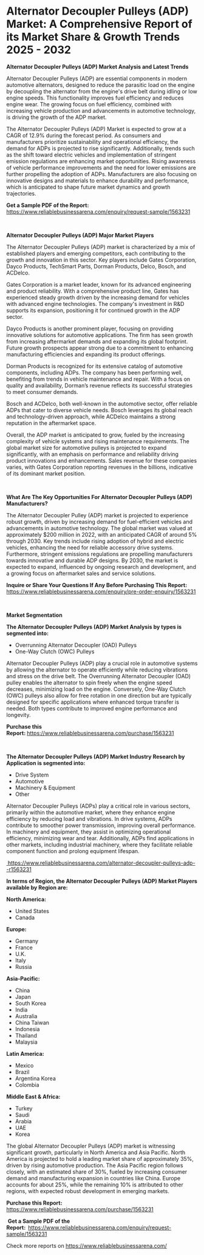 <p><h1>Alternator Decoupler Pulleys (ADP) Market: A Comprehensive Report of its Market Share & Growth Trends 2025 - 2032</h1></p><p><strong>Alternator Decoupler Pulleys (ADP) Market Analysis and Latest Trends</strong></p>
<p><p>Alternator Decoupler Pulleys (ADP) are essential components in modern automotive alternators, designed to reduce the parasitic load on the engine by decoupling the alternator from the engine's drive belt during idling or low engine speeds. This functionality improves fuel efficiency and reduces engine wear. The growing focus on fuel efficiency, combined with increasing vehicle production and advancements in automotive technology, is driving the growth of the ADP market. </p><p>The Alternator Decoupler Pulleys (ADP) Market is expected to grow at a CAGR of 12.9% during the forecast period. As consumers and manufacturers prioritize sustainability and operational efficiency, the demand for ADPs is projected to rise significantly. Additionally, trends such as the shift toward electric vehicles and implementation of stringent emission regulations are enhancing market opportunities. Rising awareness of vehicle performance improvements and the need for lower emissions are further propelling the adoption of ADPs. Manufacturers are also focusing on innovative designs and materials to enhance durability and performance, which is anticipated to shape future market dynamics and growth trajectories.</p></p>
<p><strong>Get a Sample PDF of the Report:&nbsp;</strong> <a href="https://www.reliablebusinessarena.com/enquiry/request-sample/1563231?utm_campaign=1841&utm_medium=2&utm_source=Github&utm_content=ia&utm_term=25022025&utm_id=alternator-decoupler-pulleys-adp">https://www.reliablebusinessarena.com/enquiry/request-sample/1563231</a></p>
<p>&nbsp;</p>
<p><strong>Alternator Decoupler Pulleys (ADP) Major Market Players</strong></p>
<p><p>The Alternator Decoupler Pulleys (ADP) market is characterized by a mix of established players and emerging competitors, each contributing to the growth and innovation in this sector. Key players include Gates Corporation, Dayco Products, TechSmart Parts, Dorman Products, Delco, Bosch, and ACDelco. </p><p>Gates Corporation is a market leader, known for its advanced engineering and product reliability. With a comprehensive product line, Gates has experienced steady growth driven by the increasing demand for vehicles with advanced engine technologies. The company's investment in R&D supports its expansion, positioning it for continued growth in the ADP sector.</p><p>Dayco Products is another prominent player, focusing on providing innovative solutions for automotive applications. The firm has seen growth from increasing aftermarket demands and expanding its global footprint. Future growth prospects appear strong due to a commitment to enhancing manufacturing efficiencies and expanding its product offerings.</p><p>Dorman Products is recognized for its extensive catalog of automotive components, including ADPs. The company has been performing well, benefiting from trends in vehicle maintenance and repair. With a focus on quality and availability, Dorman’s revenue reflects its successful strategies to meet consumer demands.</p><p>Bosch and ACDelco, both well-known in the automotive sector, offer reliable ADPs that cater to diverse vehicle needs. Bosch leverages its global reach and technology-driven approach, while ACDelco maintains a strong reputation in the aftermarket space.</p><p>Overall, the ADP market is anticipated to grow, fueled by the increasing complexity of vehicle systems and rising maintenance requirements. The global market size for automotive pulleys is projected to expand significantly, with an emphasis on performance and reliability driving product innovations and enhancements. Sales revenue for these companies varies, with Gates Corporation reporting revenues in the billions, indicative of its dominant market position.</p></p>
<p>&nbsp;</p>
<p><strong>What Are The Key Opportunities For Alternator Decoupler Pulleys (ADP) Manufacturers?</strong></p>
<p><p>The Alternator Decoupler Pulley (ADP) market is projected to experience robust growth, driven by increasing demand for fuel-efficient vehicles and advancements in automotive technology. The global market was valued at approximately $200 million in 2022, with an anticipated CAGR of around 5% through 2030. Key trends include rising adoption of hybrid and electric vehicles, enhancing the need for reliable accessory drive systems. Furthermore, stringent emissions regulations are propelling manufacturers towards innovative and durable ADP designs. By 2030, the market is expected to expand, influenced by ongoing research and development, and a growing focus on aftermarket sales and service solutions.</p></p>
<p><strong>Inquire or Share Your Questions If Any Before Purchasing This Report:</strong> <a href="https://www.reliablebusinessarena.com/enquiry/pre-order-enquiry/1563231?utm_campaign=1841&utm_medium=2&utm_source=Github&utm_content=ia&utm_term=25022025&utm_id=alternator-decoupler-pulleys-adp">https://www.reliablebusinessarena.com/enquiry/pre-order-enquiry/1563231</a></p>
<p>&nbsp;</p>
<p><strong>Market Segmentation</strong></p>
<p><strong>The Alternator Decoupler Pulleys (ADP) Market Analysis by types is segmented into:</strong></p>
<p><ul><li>Overrunning Alternator Decoupler (OAD) Pulleys</li><li>One-Way Clutch (OWC) Pulleys</li></ul></p>
<p><p>Alternator Decoupler Pulleys (ADP) play a crucial role in automotive systems by allowing the alternator to operate efficiently while reducing vibrations and stress on the drive belt. The Overrunning Alternator Decoupler (OAD) pulley enables the alternator to spin freely when the engine speed decreases, minimizing load on the engine. Conversely, One-Way Clutch (OWC) pulleys also allow for free rotation in one direction but are typically designed for specific applications where enhanced torque transfer is needed. Both types contribute to improved engine performance and longevity.</p></p>
<p><strong>Purchase this Report:&nbsp;</strong><a href="https://www.reliablebusinessarena.com/purchase/1563231?utm_campaign=1841&utm_medium=2&utm_source=Github&utm_content=ia&utm_term=25022025&utm_id=alternator-decoupler-pulleys-adp">https://www.reliablebusinessarena.com/purchase/1563231</a></p>
<p>&nbsp;</p>
<p><strong>The Alternator Decoupler Pulleys (ADP) Market Industry Research by Application is segmented into:</strong></p>
<p><ul><li>Drive System</li><li>Automotive</li><li>Machinery & Equipment</li><li>Other</li></ul></p>
<p><p>Alternator Decoupler Pulleys (ADPs) play a critical role in various sectors, primarily within the automotive market, where they enhance engine efficiency by reducing load and vibrations. In drive systems, ADPs contribute to smoother power transmission, improving overall performance. In machinery and equipment, they assist in optimizing operational efficiency, minimizing wear and tear. Additionally, ADPs find applications in other markets, including industrial machinery, where they facilitate reliable component function and prolong equipment lifespan.</p></p>
<p><a href="https://www.reliablebusinessarena.com/alternator-decoupler-pulleys-adp--r1563231?utm_campaign=1841&utm_medium=2&utm_source=Github&utm_content=ia&utm_term=25022025&utm_id=alternator-decoupler-pulleys-adp">&nbsp;https://www.reliablebusinessarena.com/alternator-decoupler-pulleys-adp--r1563231</a></p>
<p><strong>In terms of Region, the Alternator Decoupler Pulleys (ADP) Market Players available by Region are:</strong></p>
<p>
    <p> <strong> North America: </strong>
        <ul>
            <li>United States</li>
            <li>Canada</li>
        </ul>
        </p> 
    <p> <strong> Europe: </strong>
        <ul>
            <li>Germany</li>
            <li>France</li>
            <li>U.K.</li>
            <li>Italy</li>
            <li>Russia</li>
        </ul>
        </p> 
    <p> <strong> Asia-Pacific: </strong>
        <ul>
            <li>China</li>
            <li>Japan</li>
            <li>South Korea</li>
            <li>India</li>
            <li>Australia</li>
            <li>China Taiwan</li>
            <li>Indonesia</li>
            <li>Thailand</li>
            <li>Malaysia</li>
        </ul>
        </p> 
    <p> <strong> Latin America: </strong>
        <ul>
            <li>Mexico</li>
            <li>Brazil</li>
            <li>Argentina Korea</li>
            <li>Colombia</li>
        </ul>
        </p> 
    <p> <strong> Middle East & Africa: </strong>
        <ul>
            <li>Turkey</li>
            <li>Saudi</li>
            <li>Arabia</li>
            <li>UAE</li>
            <li>Korea</li>
        </ul>
    </p>
    </p>
<p><p>The global Alternator Decoupler Pulleys (ADP) market is witnessing significant growth, particularly in North America and Asia Pacific. North America is projected to hold a leading market share of approximately 35%, driven by rising automotive production. The Asia Pacific region follows closely, with an estimated share of 30%, fueled by increasing consumer demand and manufacturing expansion in countries like China. Europe accounts for about 25%, while the remaining 10% is attributed to other regions, with expected robust development in emerging markets.</p></p>
<p><strong>Purchase this Report: </strong><a href="https://www.reliablebusinessarena.com/purchase/1563231?utm_campaign=1841&utm_medium=2&utm_source=Github&utm_content=ia&utm_term=25022025&utm_id=alternator-decoupler-pulleys-adp">https://www.reliablebusinessarena.com/purchase/1563231</a></p>
<p>&nbsp;<strong>Get a Sample PDF of the Report:&nbsp;&nbsp;</strong><a href="https://www.reliablebusinessarena.com/enquiry/request-sample/1563231?utm_campaign=1841&utm_medium=2&utm_source=Github&utm_content=ia&utm_term=25022025&utm_id=alternator-decoupler-pulleys-adp">https://www.reliablebusinessarena.com/enquiry/request-sample/1563231</a></p>
<p><strong></strong></p>
<p>Check more reports on <a href="https://www.reliablebusinessarena.com/?utm_campaign=1841&utm_medium=2&utm_source=Github&utm_content=ia&utm_term=25022025&utm_id=alternator-decoupler-pulleys-adp">https://www.reliablebusinessarena.com/</a></p>